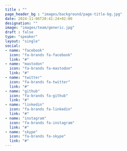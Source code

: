 ```yaml
---
title : ""
page_header_bg : "images/background/page-title-bg.jpg"
date: 2024-11-06T20:41:24+02:00
designation: ""
image: "images/team/generic.jpg"
draft : false
type: "speaker"
layout: "single"
social:
- name: "facebook"
  icon: "fa-brands fa-facebook"
  link: "#"
- name: "mastodon"
  icon: "fa-brands fa-mastodon"
  link: "#"
- name: "twitter"
  icon: "fa-brands fa-twitter"
  link: "#"
- name: "github"
  icon: "fa-brands fa-github"
  link: "#"
- name: "linkedin"
  icon: "fa-brands fa-linkedin"
  link: "#"
- name: "instagram"
  icon: "fa-brands fa-instagram"
  link: "#"
- name: "skype"
  icon: "fa-brands fa-skype"
  link: "#"
---
```


<add bio text or delete this placeholder>
